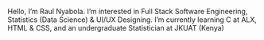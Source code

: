 Hello, I’m Raul Nyabola. I’m interested in Full Stack Software Engineering, Statistics (Data Science) & UI/UX Designing.
I’m currently learning C at ALX, HTML & CSS, and an undergraduate Statistician at JKUAT (Kenya)
